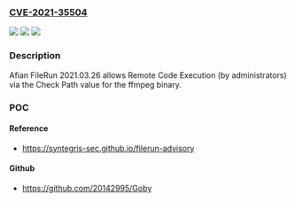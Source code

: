 ### [CVE-2021-35504](https://cve.mitre.org/cgi-bin/cvename.cgi?name=CVE-2021-35504)
![](https://img.shields.io/static/v1?label=Product&message=n%2Fa&color=blue)
![](https://img.shields.io/static/v1?label=Version&message=n%2Fa&color=blue)
![](https://img.shields.io/static/v1?label=Vulnerability&message=n%2Fa&color=brighgreen)

### Description

Afian FileRun 2021.03.26 allows Remote Code Execution (by administrators) via the Check Path value for the ffmpeg binary.

### POC

#### Reference
- https://syntegris-sec.github.io/filerun-advisory

#### Github
- https://github.com/20142995/Goby

